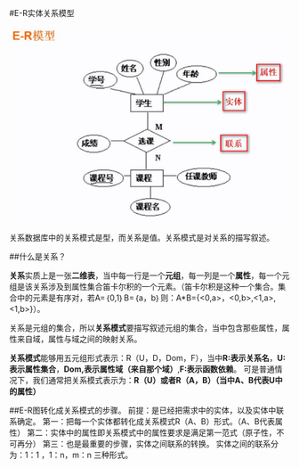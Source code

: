 #E-R实体关系模型

![](/imgs/1.4.3-1ER.png)

关系数据库中的关系模式是型，而关系是值。关系模式是对关系的描写叙述。

##什么是关系？

**关系**实质上是一张**二维表**，当中每一行是一个**元组**，每一列是一个**属性**，每一个元组是该关系涉及到属性集合笛卡尔积的一个元素。（笛卡尔积是这种一个集合。集合中的元素是有序对，若A=｛0,1｝B=｛a，b｝则：A*B={<0,a>，<0,b>,<1,a>,<1,b>}）。

关系是元组的集合，所以**关系模式**要描写叙述元组的集合，当中包含那些属性，属性来自域，属性与域之间的映射关系。

**关系模式**能够用五元组形式表示：R（U，D，Dom，F），当中**R:表示关系名**，**U:表示属性集合**，**Dom,表示属性域（来自那个域）**,**F:表示函数依赖**。
可是普通情况下，我们通常把关系模式表示为：**R（U）或者R（A，B）（当中A、B代表U中的属性）**
 
##E-R图转化成关系模式的步骤。
前提：是已经把需求中的实体，以及实体中联系确定。
第一：把每一个实体都转化成关系模式R（A、B）形式。（A、B代表属性）
第二：实体中的属性即关系模式中的属性要求是满足第一范式（原子性，不可再分）
第三：也是最重要的步骤，实体之间联系的转换。
       实体之间的联系分为：1：1 ，1：n，m：n 三种形式。